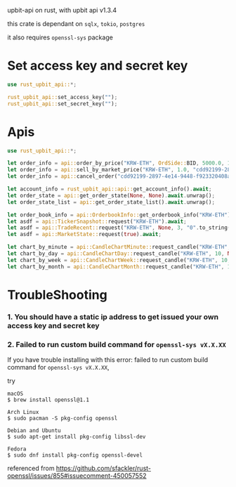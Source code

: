 upbit-api on rust, with upbit api v1.3.4

this crate is dependant on `sqlx`, `tokio`, `postgres`

it also requires `openssl-sys` package

# Set access key and secret key
```rust
use rust_upbit_api::*;

rust_upbit_api::set_access_key("");
rust_upbit_api::set_secret_key("");
```

# Apis
```rust
use rust_upbit_api::*;

let order_info = api::order_by_price("KRW-ETH", OrdSide::BID, 5000.0, 1_435_085.0, OrdType::LIMIT, None).await.unwrap();
let order_info = api::sell_by_market_price("KRW-ETH", 1.0, "cdd92199-2897-4e14-9448-f923320408ad");
let order_info = api::cancel_order("cdd92199-2897-4e14-9448-f923320408ad");

let account_info = rust_upbit_api::api::get_account_info().await;
let order_state = api::get_order_state(None, None).await.unwrap();
let order_state_list = api::get_order_state_list().await.unwrap();

let order_book_info = api::OrderbookInfo::get_orderbook_info("KRW-ETH").await;
let asdf = api::TickerSnapshot::request("KRW-ETH").await;
let asdf = api::TradeRecent::request("KRW-ETH", None, 3, "0".to_string(), None).await;
let asdf = api::MarketState::request(true).await;

let chart_by_minute = api::CandleChartMinute::request_candle("KRW-ETH", None, 50, CandleMinute::Min10).await.unwrap();
let chart_by_day = api::CandleChartDay::request_candle("KRW-ETH", 10, None, None).await;
let chart_by_week = api::CandleChartWeek::request_candle("KRW-ETH", 10, None).await;
let chart_by_month = api::CandleChartMonth::request_candle("KRW-ETH", 10, None).await;

```

# TroubleShooting

### 1. You should have a static ip address to get issued your own access key and secret key

### 2. Failed to run custom build command for `openssl-sys vX.X.XX`

If you have trouble installing with this error: failed to run custom build command for `openssl-sys vX.X.XX`, 

try
```
macOS
$ brew install openssl@1.1

Arch Linux
$ sudo pacman -S pkg-config openssl

Debian and Ubuntu
$ sudo apt-get install pkg-config libssl-dev

Fedora
$ sudo dnf install pkg-config openssl-devel
```
referenced from https://github.com/sfackler/rust-openssl/issues/855#issuecomment-450057552
